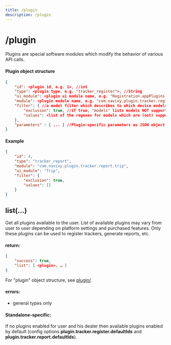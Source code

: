 ```yaml
---
title: /plugin
description: /plugin
---
```


# /plugin

Plugins are special software modules which modify the behavior of various API calls.

#### Plugin object structure

```json
{
    "id": <plugin id, e.g. 1>, //int
    "type": <plugin type, e.g. "tracker_register">, //String
    "ui_module": <plugin ui module name, e.g. "Registration.appPlugins.BundledSim">, //String
    "module": <plugin module name, e.g. "com.navixy.plugin.tracker.register.bundled_sim">, //String
    "filter": { //a model filter which describes to which device models this plugin is applicable
        "exclusion": true, //if true, "models" lists models NOT supported by this plugin, if false, "models" contains all supported models
        "values": <list of the regexes for models which are (not) supported by this plugin, e.g. ["navixymobile", "mobile_unknown.*"]> //string[]
    },
    "parameters" : { ... } //Plugin-specific parameters as JSON object. This field is omitted if it's null (and it is null most of the time)
}
```

#### Example

```json
{
    "id": 4,
    "type": "tracker_report",
    "module": "com.navixy.plugin.tracker.report.trip",
    "ui_module": "Trip",
    "filter": {
        "exclusion": true,
        "values": []
    }
}
```

## list(…)

Get all plugins available to the user. List of available plugins may vary from user to user depending on platform settings and purchased features. Only these plugins can be used to register trackers, generate reports, etc.

#### return:

```json
{
    "success": true,
    "list": [ <plugin>, … ]
}
```

For "plugin" object structure, see [plugin/](#plugin).

#### errors:

* general types only

#### Standalone-specific:

If no plugins enabled for user and his dealer then available plugins enabled by default (config options **plugin.tracker.register.defaultIds** and **plugin.tracker.report.defaultIds**).
